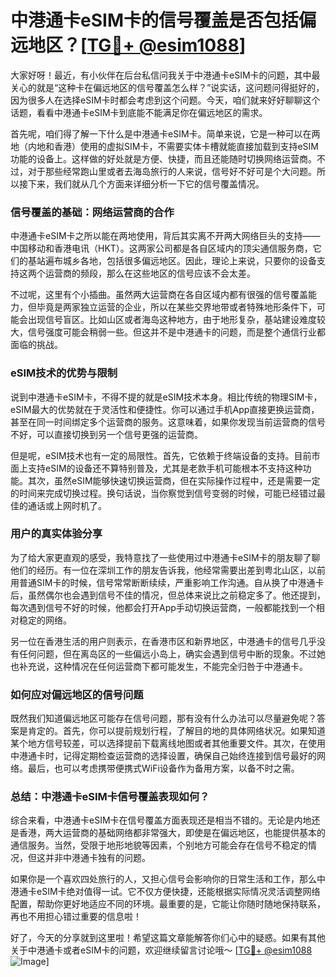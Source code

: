 # 中港通卡eSIM卡的信号覆盖是否包括偏远地区？[[TG💪+ @esim1088](https://t.me/s/esim1088)]

大家好呀！最近，有小伙伴在后台私信问我关于中港通卡eSIM卡的问题，其中最关心的就是“这种卡在偏远地区的信号覆盖怎么样？”说实话，这问题问得挺好的，因为很多人在选择eSIM卡时都会考虑到这个问题。今天，咱们就来好好聊聊这个话题，看看中港通卡eSIM卡到底能不能满足你在偏远地区的需求。

首先呢，咱们得了解一下什么是中港通卡eSIM卡。简单来说，它是一种可以在两地（内地和香港）使用的虚拟SIM卡，不需要实体卡槽就能直接加载到支持eSIM功能的设备上。这样做的好处就是方便、快捷，而且还能随时切换网络运营商。不过，对于那些经常跑山里或者去海岛旅行的人来说，信号好不好可是个大问题。所以接下来，我们就从几个方面来详细分析一下它的信号覆盖情况。

### **信号覆盖的基础：网络运营商的合作**

中港通卡eSIM卡之所以能在两地使用，背后其实离不开两大网络巨头的支持——中国移动和香港电讯（HKT）。这两家公司都是各自区域内的顶尖通信服务商，它们的基站遍布城乡各地，包括很多偏远地区。因此，理论上来说，只要你的设备支持这两个运营商的频段，那么在这些地区的信号应该不会太差。

不过呢，这里有个小插曲。虽然两大运营商在各自区域内都有很强的信号覆盖能力，但毕竟是两家独立运营的企业，所以在某些交界地带或者特殊地形条件下，可能会出现信号盲区。比如山区或者海岛这种地方，由于地形复杂，基站建设难度较大，信号强度可能会稍弱一些。但这并不是中港通卡的问题，而是整个通信行业都面临的挑战。

### **eSIM技术的优势与限制**

说到中港通卡eSIM卡，不得不提的就是eSIM技术本身。相比传统的物理SIM卡，eSIM最大的优势就在于灵活性和便捷性。你可以通过手机App直接更换运营商，甚至在同一时间绑定多个运营商的服务。这意味着，如果你发现当前运营商的信号不好，可以直接切换到另一个信号更强的运营商。

但是呢，eSIM技术也有一定的局限性。首先，它依赖于终端设备的支持。目前市面上支持eSIM的设备还不算特别普及，尤其是老款手机可能根本不支持这种功能。其次，虽然eSIM能够快速切换运营商，但在实际操作过程中，还是需要一定的时间来完成切换过程。换句话说，当你察觉到信号变弱的时候，可能已经错过最佳的通话或上网时机了。

### **用户的真实体验分享**

为了给大家更直观的感受，我特意找了一些使用过中港通卡eSIM卡的朋友聊了聊他们的经历。有一位在深圳工作的朋友告诉我，他经常需要出差到粤北山区，以前用普通SIM卡的时候，信号常常断断续续，严重影响工作沟通。自从换了中港通卡后，虽然偶尔也会遇到信号不佳的情况，但总体来说比之前稳定多了。他还提到，每次遇到信号不好的时候，他都会打开App手动切换运营商，一般都能找到一个相对稳定的网络。

另一位在香港生活的用户则表示，在香港市区和新界地区，中港通卡的信号几乎没有任何问题，但在离岛区的一些偏远小岛上，确实会遇到信号中断的现象。不过她也补充说，这种情况在任何运营商下都可能发生，不能完全归咎于中港通卡。

### **如何应对偏远地区的信号问题**

既然我们知道偏远地区可能存在信号问题，那有没有什么办法可以尽量避免呢？答案是肯定的。首先，你可以提前规划行程，了解目的地的具体网络状况。如果知道某个地方信号较差，可以选择提前下载离线地图或者其他重要文件。其次，在使用中港通卡时，记得定期检查运营商的选择设置，确保自己始终连接到信号最好的网络。最后，也可以考虑携带便携式WiFi设备作为备用方案，以备不时之需。

### **总结：中港通卡eSIM卡信号覆盖表现如何？**

综合来看，中港通卡eSIM卡在信号覆盖方面表现还是相当不错的。无论是内地还是香港，两大运营商的基础网络都非常强大，即使是在偏远地区，也能提供基本的通信服务。当然，受限于地形地貌等因素，个别地方可能会存在信号不稳定的情况，但这并非中港通卡独有的问题。

如果你是一个喜欢四处旅行的人，又担心信号会影响你的日常生活和工作，那么中港通卡eSIM卡绝对值得一试。它不仅方便快捷，还能根据实际情况灵活调整网络配置，帮助你更好地适应不同的环境。最重要的是，它能让你随时随地保持联系，再也不用担心错过重要的信息啦！

好了，今天的分享就到这里啦！希望这篇文章能解答你们心中的疑惑。如果有其他关于中港通卡或者eSIM卡的问题，欢迎继续留言讨论哦～ [[TG💪+ @esim1088](https://t.me/s/esim1088) ![Image](https://i.postimg.cc/4NQfJmqS/Snipaste-2025-05-13-00-14-12.png)]